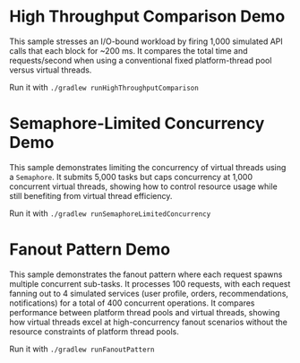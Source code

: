 # High Throughput Comparison Demo

This sample stresses an I/O-bound workload by firing 1,000 simulated API calls that each block for ~200 ms. It compares the total time and requests/second when using a conventional fixed platform-thread pool versus virtual threads.

Run it with `./gradlew runHighThroughputComparison`


# Semaphore-Limited Concurrency Demo

This sample demonstrates limiting the concurrency of virtual threads using a `Semaphore`. It submits 5,000 tasks but caps concurrency at 1,000 concurrent virtual threads, showing how to control resource usage while still benefiting from virtual thread efficiency.

Run it with `./gradlew runSemaphoreLimitedConcurrency`



# Fanout Pattern Demo

This sample demonstrates the fanout pattern where each request spawns multiple concurrent sub-tasks. It processes 100 requests, with each request fanning out to 4 simulated services (user profile, orders, recommendations, notifications) for a total of 400 concurrent operations. It compares performance between platform thread pools and virtual threads, showing how virtual threads excel at high-concurrency fanout scenarios without the resource constraints of platform thread pools.

Run it with `./gradlew runFanoutPattern`
